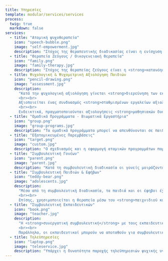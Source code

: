 ```yaml
---
title: Υπηρεσίες
template: modular/services/services
process:
  twig: true
  markdown: false
services:
  - title: "Ατομική ψυχοθεραπεία"
    icon: "speech-bubble.png"
    image: "self-empowerment.jpg"
    description: "Στόχος της θεραπευτικής διαδικασίας είναι η ενίσχυση της <strong>αυτογνωσίας</strong> μέσα από μία στάση αποδοχής και αυτοσυμπόνιας, η αλλαγή μοτίβων συμπεριφροράς που δεν είναι βοηθητικά για το άτομο, και η <strong>αντιμετώπιση προκλήσεων και διλημμάτων</strong> μέσα από την προαγωγή των συγκεκαλυμμένων δυνάμεων του ανθρώπου. Τα οφέλη της ψυχοθεραπείας εντοπίζονται στην ενίσχυση της προσωπικής <strong>ευεξίας</strong> και στην <strong>βελτίωση των διαπροσωπικών σχέσεων</strong> του ατόμου. "
  - title: "Θεραπεία Ζεύγους / Οικογενειακή Θεραπεία"
    icon: "family.png"
    image: "family-therapy.jpg"
    description: "Στόχος της θεραπείας ζεύγους είναι η <strong>κατανόηση των μοτίβων αλληλεπίδρασης</strong> που διέπουν τη σχέση του ζευγαριού και η εισαγωγή νέων, πιο προσαρμοστικών και λειτουργικών τρόπων συμπεριφοράς και <strong>επικοινωνίας</strong>, δίνοντας έμφαση στα αποθέματα τους. Αντίστοιχα, στην οικογενειακή θεραπεία τα μέλη της οικογένειας υποβοηθούνται ώστε να βελτιώσουν τον τρόπο που σχετίζονται μεταξύ τους, και κατ' επέκταση να <strong>ενισχυθεί η ικανοποίησή τους από την σχέση</strong> τους."
  - title: Ψυχολογική & Ψυχομετρική Αξιολόγηση Παιδιών
    icon: "pencil-drawing.png"
    image: "assessment.jpg"
    description:
      "Κατά την ψυχολογική αξιολόγηση γίνεται <strong>διερεύνηση των εκάστοτε αναγκών</strong> του παιδιού λαμβάνοντας υπόψιν τις δυσκολίες του, τα θετικά του χαρακτηριστικά και τις δυνατότητες του, με στόχο την δημιουργία ενός <strong>εξατομικευμένου πλάνου παρέμβασης</strong> που αποσκοπεί στην αντιμετώπιση ή/και στην πρόληψη πιθανών δυσκολιών σε συμπεριφορικό, ψυχοσυναισθηματικό, κοινωνικό και εκπαιδευτικό/μαθησιακό επίπεδο. Η αξιολόγηση μπορεί να οδηγήσει σε κάποια πιθανή διάγνωση, χωρίς όμως αυτό να είναι απαραίτητο.
      <br><br>
      Αξιοποιείται ένας συνδυασμός <strong>σταθμισμένων εργαλείων αξιολόγησης</strong> (π.χ. εργαλεία αξιολόγησης γνωστικών/νοητικών ικανοητήτων, ειδικών μαθησιακών δυσκολιών, ερωτηματολόγια), και <strong>άτυπων κλινικών μεθόδων αξιολόγησης</strong> (π.χ. αξιολόγηση με βάση το παιχνίδι, κλινικές συνεντεύξεις, κλινικές παρατηρήσεις κ.α.).
      <br><br>
      Ενδεικτικά, πραγματοποιούνται αξιολογήσεις <strong>μαθησιακών δυσκολιών, νευροαναπτυξιακών διαταραχών</strong> (π.χ. ΔΕΠ-Υ), καθώς και αξιολογήσεις <strong>χαρισματικότητας (giftedness)</strong>."
  - title: "Ομαδικά Προγράμματα - Βιωματικά Εργαστήρια"
    icon: "group.png"
    image: "group-programs.jpg"
    description: "Τα ομαδικά προγράμματα μπορεί να απευθύνονται σε παιδιά, εφήβους, γονείς ή ενήλικες και προσαρμόζονται στις ανάγκες της εκάστοτε ομάδας. Μέσα στην ομάδα τα άτομα έχουν την ευκαιρία να μοιραστούν κοινούς προβληματισμούς/ανησυχίες, αλλά και τρόπους διαχείρισης διάφορων δυσκολιών, σε ένα πλαίσιο όπου διασφαλίζεται ο <strong>αμοιβαίος σεβασμός και ενθαρρύνεται η αλληλοϋποστήριξη</strong>. Διεξάγονται επίσης διαδραστικές δραστηριότητες και <strong>βιωματικές ασκήσεις</strong>."
  - title: "Εξατομικευμένες Παρεμβάσεις"
    icon: "target.png"
    image: "custom.jpg"
    description: "Ο σχεδιασμός και η εφαρμογή ατομικών προγραμμάτων παρέμβασης στηρίζονται στα ερευνητικά δεδομένα της διεθνούς βιβλιογραφίας <strong>(ερευνητικά τεκμηριωμένες παρεμβάσεις)</strong> και προσαρμόζονται ανάλογα με τις  ατομικές  ανάγκες του κάθε παιδιού/εφήβου και της οικογένειας."
  - title: "Συμβουλευτική Γονέων"
    icon: "parent.png"
    image: "parent.jpg"
    description: "Κατά τη συμβουλευτική διαδικασία οι γονείς μοιράζονται τις ανησυχίες τους σε ένα περιβάλλον όπου μπορούν να νιώθουν ασφάλεια. Στόχος είναι η συνεργασία των γονέων με την ψυχολόγο, έχοντας ως κοινό στόχο την <strong>ευημερία του παιδιού/εφήβου</strong>, λαμβάνοντας όμως συγχρόνως υπόψιν και τις <strong>δικές τους ανάγκες</strong>."
  - title: "Συμβουλευτική Παιδιών & Εφήβων"
    icon: "teddy-bear.png"
    image: "adolescents.jpg"
    description:
      "Μέσα από τη συμβουλευτική διαδικασία, τα παιδιά και οι έφηβοι έχουν την ευκαιρία να ανακαλύψουν τον εαυτό τους, να ξεδιπλώσουν πτυχές και ικανότητες που δεν γνώριζαν ότι έχουν, να προβληματιστούν σχετικά με τις <strong>αξίες τους και τον τρόπο που θέλουν να ζουν τη ζωή τους</strong>, και να έρθουν ένα βήμα πιο κοντά στην εσωτερική γαλήνη.
      <br><br>
      Επίσης, χρησιμοποιείται η θεραπεία μέσω του <strong>παιχνιδιού και της τέχνης</strong>, αν αυτό είναι βοηθητικό για το άτομο."
  - title: "Συμβουλευτική Εκπαιδευτικών"
    icon: "book.png"
    image: "teacher.jpg"
    description:
      "Η <strong>συνεργατική συμβουλευτική</strong> με τους εκπαιδευτικούς αποσκοπεί στην από κοινού εύρεση αποτελεσματικών λύσεων που θα ενδυναμώσουν το ρόλο του εκπαιδευτικού ως αρωγός στην κοινωνικοσυναισθηματική ανάπτυξη των παιδιών.
      <br><br>
      Παράλληλα, οι εκπαιδευτικοί μπορούν να αποταθούν για συμβουλευτική με στόχο την ενίσχυση της <strong>ψυχικής τους ανθεκτικότητας για την αντιμετώπιση των προκλήσεων</strong> που αντιμετωπίζουν στην εργασία τους."
  - title: Τηλεϋπηρεσίες
    icon: "laptop.png"
    image: "teleservice.jpg"
    description: "Υπάρχει η δυνατότητα παροχής τηλεϋπηρεσιών ψυχικής υγείας."
---
```

